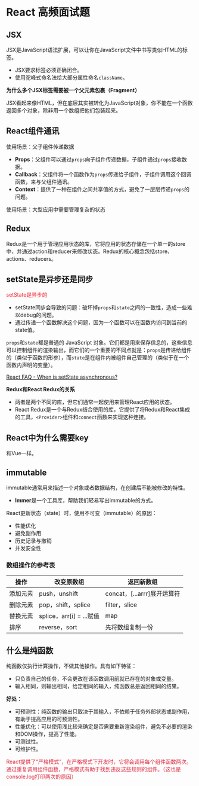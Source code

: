 # React 高频面试题

## JSX
JSX是JavaScript语法扩展，可以让你在JavaScript文件中书写类似HTML的标签。

- JSX要求标签必须正确闭合。
- 使用驼峰式命名法给大部分属性命名`className`。

**为什么多个JSX标签需要被一个父元素包裹（Fragment）**

JSX看起来像HTML，但在底层其实被转化为JavaScript对象，你不能在一个函数返回多个对象，除非用一个数组把他们包装起来。

## React组件通讯
使用场景：父子组件传递数据

- **Props**：父组件可以通过`props`向子组件传递数据，子组件通过`props`接收数据。
- **Callback**：父组件将一个函数作为`props`传递给子组件，子组件调用这个回调函数，来与父组件通讯。
- **Context**：提供了一种在组件之间共享值的方式，避免了一层层传递`props`的问题。

使用场景：大型应用中需要管理复杂的状态

## Redux
Redux是一个用于管理应用状态的库，它将应用的状态存储在一个单一的store中，并通过action和reducer来修改状态。Redux的核心概念包括store、actions、reducers。

## setState是异步还是同步
<font style="color:#F5222D;">setState是异步的</font>

- setState同步会导致的问题：破坏掉`props`和`state`之间的一致性，造成一些难以debug的问题。
- 通过传递一个函数解决这个问题，因为一个函数可以在函数内访问到当前的state值。

`props`和`state`都是普通的 JavaScript 对象。它们都是用来保存信息的，这些信息可以控制组件的渲染输出，而它们的一个重要的不同点就是：`props`是传递给组件的（类似于函数的形参），而`state`是在组件内被组件自己管理的（类似于在一个函数内声明的变量）。

[React FAQ - When is setState asynchronous?](https://zh-hans.reactjs.org/docs/faq-state.html#when-is-setstate-asynchronous)

**Redux和React Redux的关系**

- 两者是两个不同的库，但它们通常一起使用来管理React应用的状态。
- React Redux是一个与Redux结合使用的库，它提供了将Redux和React集成的工具，`<Provider>`组件和`connect`函数来实现这种连接。

## React中为什么需要key
和Vue一样。

## immutable
immutable通常用来描述一个对象或者数据结构，在创建后不能被修改的特性。

- **Immer**是一个工具库，帮助我们轻易写出immutable的方式。

React更新状态（state）时，使用不可变（immutable）的原因：

- 性能优化
- 避免副作用
- 历史记录与撤销
- 并发安全性

### 数组操作的参考表

| 操作       | 改变原数组         | 返回新数组                     |
|------------|-------------------|--------------------------------|
| 添加元素   | push，unshift     | concat，[...arrr]展开运算符    |
| 删除元素   | pop，shift，splice | filter，slice                  |
| 替换元素   | splice，arr[i] = ...赋值 | map                          |
| 排序       | reverse，sort     | 先将数组复制一份              |

## 什么是纯函数
纯函数仅执行计算操作，不做其他操作。具有如下特征：

- 只负责自己的任务，不会更改在该函数调用前就已存在的对象或变量。
- 输入相同，则输出相同，给定相同的输入，纯函数总是返回相同的结果。

**好处：**

- 可预测性：纯函数的输出只取决于其输入，不依赖于任务外部状态或副作用，有助于提高应用的可预测性。
- 性能优化：可以使用浅比较来确定是否需要重新渲染组件，避免不必要的渲染和DOM操作，提高了性能。
- 可测试性。
- 可维护性。

<font style="color:#DF2A3F;">React提供了“严格模式”，在严格模式下开发时，它将会调用每个组件函数两次。通过重复调用组件函数，严格模式有助于找到违反这些规则的组件。（这也是console.log打印两次的原因）</font>